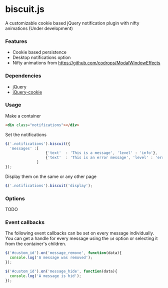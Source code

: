 # biscuit.js
A customizable cookie based jQuery notification plugin with nifty animations (Under development)

### Features
- Cookie based persistence
- Desktop notifications option
- Nifty animations from https://github.com/codrops/ModalWindowEffects

### Dependencies
- jQuery
- [jQuery-cookie](https://github.com/carhartl/jquery-cookie)

### Usage

Make a container
```html
<div class="notifications"></div>
```

Set the notifications
```javascript
$('.notifications').biscuit({
  'messages' :[
                  {'text'  : 'This is a message', 'level' : 'info'},
                  {'text'  : 'This is an error message', 'level' : 'error'}
              ]
});
```

Display them on the same or any other page
```javascript
$('.notifications').biscuit('display');
```

### Options
TODO

### Event callbacks

The following event callbacks can be set on every message individually. You can get a handle for every message using the `id` option or selecting it from the container's children.

```javascript
$('#custom_id').on('message_remove', function(data){
  console.log('A message was removed');
});

$('#custom_id').on('message_hide', function(data){
  console.log('A message is hid');
});
```

